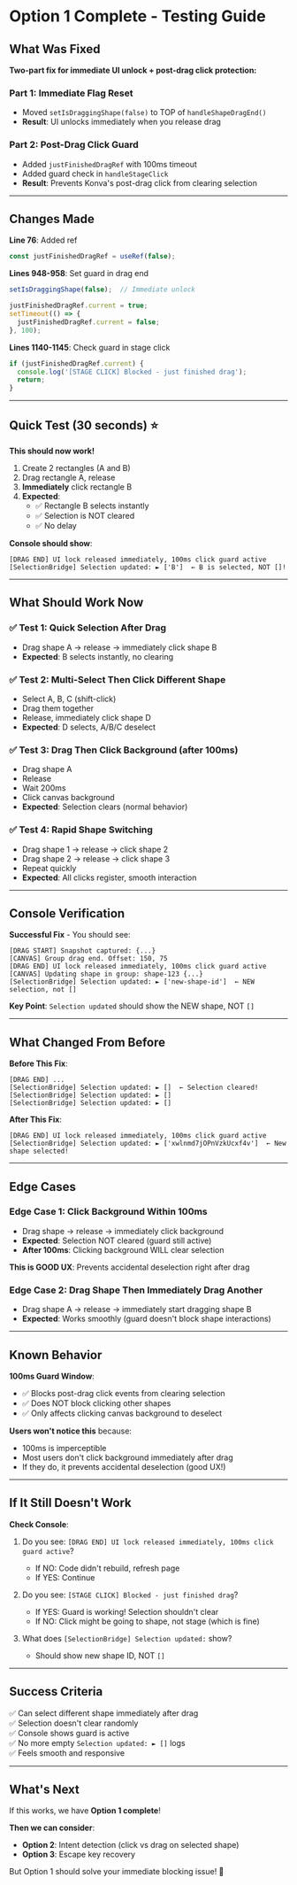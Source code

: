 # Option 1 Complete - Testing Guide

## What Was Fixed

**Two-part fix for immediate UI unlock + post-drag click protection:**

### Part 1: Immediate Flag Reset
- Moved `setIsDraggingShape(false)` to TOP of `handleShapeDragEnd()`
- **Result**: UI unlocks immediately when you release drag

### Part 2: Post-Drag Click Guard
- Added `justFinishedDragRef` with 100ms timeout
- Added guard check in `handleStageClick`
- **Result**: Prevents Konva's post-drag click from clearing selection

---

## Changes Made

**Line 76**: Added ref
```javascript
const justFinishedDragRef = useRef(false);
```

**Lines 948-958**: Set guard in drag end
```javascript
setIsDraggingShape(false);  // Immediate unlock

justFinishedDragRef.current = true;
setTimeout(() => {
  justFinishedDragRef.current = false;
}, 100);
```

**Lines 1140-1145**: Check guard in stage click
```javascript
if (justFinishedDragRef.current) {
  console.log('[STAGE CLICK] Blocked - just finished drag');
  return;
}
```

---

## Quick Test (30 seconds) ⭐

**This should now work!**

1. Create 2 rectangles (A and B)
2. Drag rectangle A, release
3. **Immediately** click rectangle B
4. **Expected**: 
   - ✅ Rectangle B selects instantly
   - ✅ Selection is NOT cleared
   - ✅ No delay

**Console should show**:
```
[DRAG END] UI lock released immediately, 100ms click guard active
[SelectionBridge] Selection updated: ► ['B']  ← B is selected, NOT []!
```

---

## What Should Work Now

### ✅ Test 1: Quick Selection After Drag
- Drag shape A → release → immediately click shape B
- **Expected**: B selects instantly, no clearing

### ✅ Test 2: Multi-Select Then Click Different Shape
- Select A, B, C (shift-click)
- Drag them together
- Release, immediately click shape D
- **Expected**: D selects, A/B/C deselect

### ✅ Test 3: Drag Then Click Background (after 100ms)
- Drag shape A
- Release
- Wait 200ms
- Click canvas background
- **Expected**: Selection clears (normal behavior)

### ✅ Test 4: Rapid Shape Switching
- Drag shape 1 → release → click shape 2
- Drag shape 2 → release → click shape 3
- Repeat quickly
- **Expected**: All clicks register, smooth interaction

---

## Console Verification

**Successful Fix** - You should see:
```
[DRAG START] Snapshot captured: {...}
[CANVAS] Group drag end. Offset: 150, 75
[DRAG END] UI lock released immediately, 100ms click guard active
[CANVAS] Updating shape in group: shape-123 {...}
[SelectionBridge] Selection updated: ► ['new-shape-id']  ← NEW selection, not []
```

**Key Point**: `Selection updated` should show the NEW shape, NOT `[]`

---

## What Changed From Before

**Before This Fix**:
```
[DRAG END] ...
[SelectionBridge] Selection updated: ► []  ← Selection cleared!
[SelectionBridge] Selection updated: ► []
[SelectionBridge] Selection updated: ► []
```

**After This Fix**:
```
[DRAG END] UI lock released immediately, 100ms click guard active
[SelectionBridge] Selection updated: ► ['xwlnmd7jOPnVzkUcxf4v']  ← New shape selected!
```

---

## Edge Cases

### Edge Case 1: Click Background Within 100ms
- Drag shape → release → immediately click background
- **Expected**: Selection NOT cleared (guard still active)
- **After 100ms**: Clicking background WILL clear selection

**This is GOOD UX**: Prevents accidental deselection right after drag

### Edge Case 2: Drag Shape Then Immediately Drag Another
- Drag shape A → release → immediately start dragging shape B
- **Expected**: Works smoothly (guard doesn't block shape interactions)

---

## Known Behavior

**100ms Guard Window**:
- ✅ Blocks post-drag click events from clearing selection
- ✅ Does NOT block clicking other shapes
- ✅ Only affects clicking canvas background to deselect

**Users won't notice this** because:
- 100ms is imperceptible
- Most users don't click background immediately after drag
- If they do, it prevents accidental deselection (good UX!)

---

## If It Still Doesn't Work

**Check Console**:
1. Do you see: `[DRAG END] UI lock released immediately, 100ms click guard active`?
   - If NO: Code didn't rebuild, refresh page
   - If YES: Continue

2. Do you see: `[STAGE CLICK] Blocked - just finished drag`?
   - If YES: Guard is working! Selection shouldn't clear
   - If NO: Click might be going to shape, not stage (which is fine)

3. What does `[SelectionBridge] Selection updated:` show?
   - Should show new shape ID, NOT `[]`

---

## Success Criteria

✅ Can select different shape immediately after drag  
✅ Selection doesn't clear randomly  
✅ Console shows guard is active  
✅ No more empty `Selection updated: ► []` logs  
✅ Feels smooth and responsive  

---

## What's Next

If this works, we have **Option 1 complete**! 

**Then we can consider**:
- **Option 2**: Intent detection (click vs drag on selected shape)
- **Option 3**: Escape key recovery

But Option 1 should solve your immediate blocking issue! 🎉


